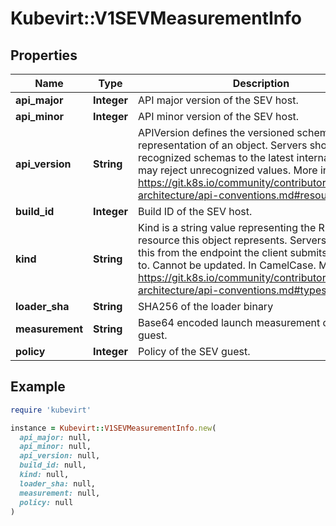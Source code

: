 # Kubevirt::V1SEVMeasurementInfo

## Properties

| Name | Type | Description | Notes |
| ---- | ---- | ----------- | ----- |
| **api_major** | **Integer** | API major version of the SEV host. | [optional] |
| **api_minor** | **Integer** | API minor version of the SEV host. | [optional] |
| **api_version** | **String** | APIVersion defines the versioned schema of this representation of an object. Servers should convert recognized schemas to the latest internal value, and may reject unrecognized values. More info: https://git.k8s.io/community/contributors/devel/sig-architecture/api-conventions.md#resources | [optional] |
| **build_id** | **Integer** | Build ID of the SEV host. | [optional] |
| **kind** | **String** | Kind is a string value representing the REST resource this object represents. Servers may infer this from the endpoint the client submits requests to. Cannot be updated. In CamelCase. More info: https://git.k8s.io/community/contributors/devel/sig-architecture/api-conventions.md#types-kinds | [optional] |
| **loader_sha** | **String** | SHA256 of the loader binary | [optional] |
| **measurement** | **String** | Base64 encoded launch measurement of the SEV guest. | [optional] |
| **policy** | **Integer** | Policy of the SEV guest. | [optional] |

## Example

```ruby
require 'kubevirt'

instance = Kubevirt::V1SEVMeasurementInfo.new(
  api_major: null,
  api_minor: null,
  api_version: null,
  build_id: null,
  kind: null,
  loader_sha: null,
  measurement: null,
  policy: null
)
```

